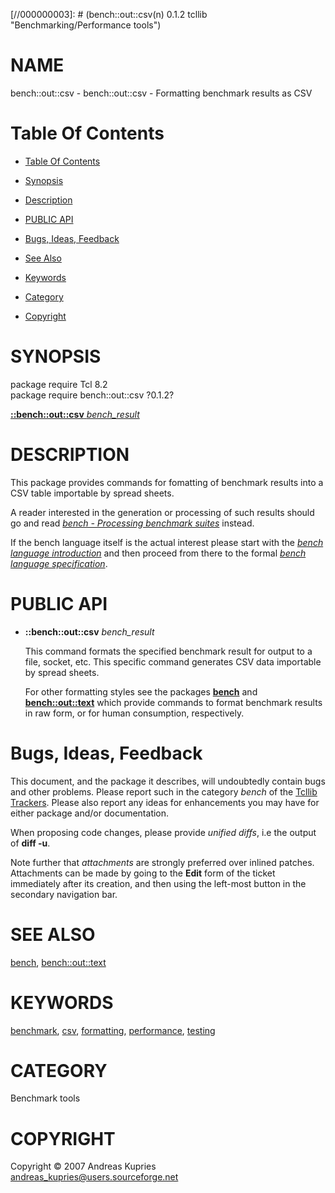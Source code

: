 
[//000000001]: # (bench::out::csv - Benchmarking/Performance tools)
[//000000002]: # (Generated from file 'bench_wcsv.man' by tcllib/doctools with format 'markdown')
[//000000003]: # (bench::out::csv(n) 0.1.2 tcllib "Benchmarking/Performance tools")

# NAME

bench::out::csv - bench::out::csv - Formatting benchmark results as CSV

# <a name='toc'></a>Table Of Contents

  -  [Table Of Contents](#toc)

  -  [Synopsis](#synopsis)

  -  [Description](#section1)

  -  [PUBLIC API](#section2)

  -  [Bugs, Ideas, Feedback](#section3)

  -  [See Also](#see-also)

  -  [Keywords](#keywords)

  -  [Category](#category)

  -  [Copyright](#copyright)

# <a name='synopsis'></a>SYNOPSIS

package require Tcl 8.2  
package require bench::out::csv ?0.1.2?  

[__::bench::out::csv__ *bench_result*](#1)  

# <a name='description'></a>DESCRIPTION

This package provides commands for fomatting of benchmark results into a CSV
table importable by spread sheets.

A reader interested in the generation or processing of such results should go
and read *[bench - Processing benchmark suites](bench.md)* instead.

If the bench language itself is the actual interest please start with the
*[bench language introduction](bench_lang_intro.md)* and then proceed from there
to the formal *[bench language specification](bench_lang_spec.md)*.

# <a name='section2'></a>PUBLIC API

  - <a name='1'></a>__::bench::out::csv__ *bench_result*

    This command formats the specified benchmark result for output to a file,
    socket, etc. This specific command generates CSV data importable by spread
    sheets.

    For other formatting styles see the packages __[bench](bench.md)__ and
    __[bench::out::text](bench_wtext.md)__ which provide commands to format
    benchmark results in raw form, or for human consumption, respectively.

# <a name='section3'></a>Bugs, Ideas, Feedback

This document, and the package it describes, will undoubtedly contain bugs and
other problems. Please report such in the category *bench* of the [Tcllib
Trackers](http://core.tcl.tk/tcllib/reportlist). Please also report any ideas
for enhancements you may have for either package and/or documentation.

When proposing code changes, please provide *unified diffs*, i.e the output of
__diff -u__.

Note further that *attachments* are strongly preferred over inlined patches.
Attachments can be made by going to the __Edit__ form of the ticket immediately
after its creation, and then using the left-most button in the secondary
navigation bar.

# <a name='see-also'></a>SEE ALSO

[bench](bench.md), [bench::out::text](bench_wtext.md)

# <a name='keywords'></a>KEYWORDS

[benchmark](../../../../index.md#benchmark), [csv](../../../../index.md#csv),
[formatting](../../../../index.md#formatting),
[performance](../../../../index.md#performance),
[testing](../../../../index.md#testing)

# <a name='category'></a>CATEGORY

Benchmark tools

# <a name='copyright'></a>COPYRIGHT

Copyright &copy; 2007 Andreas Kupries <andreas_kupries@users.sourceforge.net>
